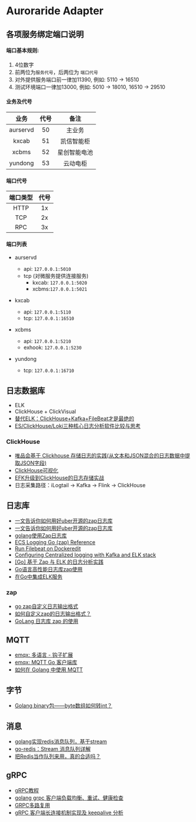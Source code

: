# Auroraride Adapter



## 各项服务绑定端口说明



#### 端口基本规则: 

1. 4位数字
2. 前两位为`服务代号`，后两位为  `端口代号`
3. 对外提供服务端口前一律加11390, 例如: 5110 -> 16510
4. 测试环境端口一律加13000, 例如: 5010 -> 18010, 16510 -> 29510



#### 业务及代号

|   业务   | 代号 |     备注     |
| :------: | :--: | :----------: |
| aurservd |  50  |    主业务    |
|  kxcab   |  51  |  凯信智能柜  |
|  xcbms   |  52  | 星创智能电池 |
| yundong  |  53  |   云动电柜   |



#### 端口代号

| 端口类型 | 代号 |
| :------: | :--: |
|   HTTP   |  1x  |
|   TCP    |  2x  |
|   RPC    |  3x  |



#### 端口列表


- aurservd
    - api: `127.0.0.1:5010`
    - tcp (对微服务提供连接服务)
        - kxcab: `127.0.0.1:5020`
        - xcbms:`127.0.0.1:5021`
- kxcab
    - api: `127.0.0.1:5110`
    - tcp: `127.0.0.1:16510`
- xcbms
  
    - api: `127.0.0.1:5210`
    - exhook: `127.0.0.1:5230`
    
- yundong

    - tcp: `127.0.0.1:16710`






## 日志数据库

- ELK
- ClickHouse + ClickVisual
- [替代ELK：ClickHouse+Kafka+FileBeat才是最绝的](https://dbaplus.cn/news-160-4753-1.html)
- [ES/ClickHouse/Loki三种核心日志分析软件比较与思考](https://www.modb.pro/db/391519)




### ClickHouse
- [唯品会基于 Clickhouse 存储日志的实践(从文本和JSON混合的日志数据中提取JSON字段)](https://blog.csdn.net/wypblog/article/details/125056897)
- [ClickHouse可视化](https://zhuanlan.zhihu.com/p/355043330)
- [EFK升级到ClickHouse的日志存储实战](https://blog.csdn.net/u011487470/article/details/125095610)
- 日志采集路径：iLogtail -> Kafka -> Flink -> ClickHouse



## 日志库

- [一文告诉你如何用好uber开源的zap日志库](https://tonybai.com/2021/07/14/uber-zap-advanced-usage/)
- [一文告诉你如何用好uber开源的zap日志库](https://mp.weixin.qq.com/s?__biz=MzIyNzM0MDk0Mg%3D%3D&chksm=e863f0fadf1479ec6a0138cede9923f44ca158a5e3dcab3d22de56deb6eca56bb0fd9db2e367&idx=1&mid=2247489307&scene=21&sn=0fd725e4be08b40d1e73e53600433910)
- [golang使用Zap日志库](https://zhuanlan.zhihu.com/p/371547318)
- [ECS Logging Go (zap) Reference](https://www.elastic.co/guide/en/ecs-logging/go-zap/current/setup.html)
- [Run Filebeat on Dockeredit](https://www.elastic.co/guide/en/beats/filebeat/master/running-on-docker.html)
- [Configuring Centralized logging with Kafka and ELK stack](https://2much2learn.com/centralized-logging-with-kafka-and-elk-stack/)
- [[Go] 基于 Zap 与 ELK 的日志分析实践](https://juejin.cn/post/6844904039793033223)
- [Go语言高性能日志库zap使用](https://huangzhongde.cn/post/Golang/2020-03-07-golang_logger_zap/)
- [在Go中集成ELK服务](https://jasonkayzk.github.io/2021/05/16/%E5%9C%A8Go%E4%B8%AD%E9%9B%86%E6%88%90ELK%E6%9C%8D%E5%8A%A1/)



### zap

- [go zap自定义日志输出格式](https://www.jianshu.com/p/fc90ea603ef2)
- [如何自定义zap的日志输出格式？](https://cloud.tencent.com/developer/article/1811437)
- [GoLang 日志库 zap 的使用](https://cloud.tencent.com/developer/article/1645126)



## MQTT

- [emqx: 多语言 - 钩子扩展](https://www.emqx.io/docs/zh/v5.0/advanced/lang-exhook.html)
- [emqx: MQTT Go 客户端库](https://www.emqx.io/docs/zh/v5.0/development/go.html)
- [如何在 Golang 中使用 MQTT](https://www.emqx.com/zh/blog/how-to-use-mqtt-in-golang)



## 字节

- [Golang binary包——byte数组如何转int？](https://studygolang.com/articles/1122)



## 消息

- [golang实现redis消息队列，基于stream](https://www.hengyumo.cn/momoblog/detail/202205020949382)
- [go-redis：Stream 消息队列详解](https://www.daixiaohou.com/293.html)
- [把Redis当作队列来用，真的合适吗？](http://kaito-kidd.com/2021/04/19/can-redis-be-used-as-a-queue/)



## gRPC

- [gRPC教程](https://www.liwenzhou.com/posts/Go/gRPC/)
- [golang grpc 客户端负载均衡、重试、健康检查](https://yangxikun.com/golang/2019/10/19/golang-grpc-client-side-lb.html)
- [GRPC多路复用](https://overstarry.vip/posts/grpc%E5%A4%9A%E8%B7%AF%E5%A4%8D%E7%94%A8/)
- [gRPC 客户端长连接机制实现及 keepalive 分析](https://pandaychen.github.io/2020/09/01/GRPC-CLIENT-CONN-LASTING/)
